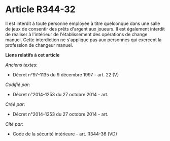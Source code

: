 # Article R344-32

Il est interdit à toute personne employée à titre quelconque dans une salle de jeux de consentir des prêts d'argent aux
joueurs. Il est également interdit de réaliser à l'intérieur de l'établissement des opérations de change manuel. Cette
interdiction ne s'applique pas aux personnes qui exercent la profession de changeur manuel.

**Liens relatifs à cet article**

_Anciens textes_:

  - Décret n°97-1135 du 9 décembre 1997 - art. 22 (V)

_Codifié par_:

  - Décret n°2014-1253 du 27 octobre 2014 - art.

_Créé par_:

  - Décret n°2014-1253 du 27 octobre 2014 - art.

_Cité par_:

  - Code de la sécurité intérieure - art. R344-36 (VD)
